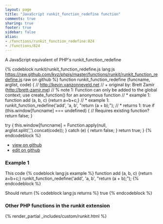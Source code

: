 ```yaml
---
layout: page
title: "JavaScript runkit_function_redefine function"
comments: true
sharing: true
footer: true
sidebar: false
alias:
- /functions/runkit_function_redefine:824
- /functions/824
---
```

<!-- Generated by Rakefile:build -->
A JavaScript equivalent of PHP's runkit_function_redefine

{% codeblock runkit/runkit_function_redefine.js lang:js https://raw.github.com/kvz/phpjs/master/functions/runkit/runkit_function_redefine.js raw on github %}
function runkit_function_redefine (funcname, arglist, code) {
  // http://kevin.vanzonneveld.net
  // +   original by: Brett Zamir (http://brett-zamir.me)
  // %          note 1: Function can only be added to the global context; use create_function() for an anonymous function
  // *     example 1: function add (a, b, c) {return a+b+c;}
  // *     example 1: runkit_function_redefine('add', 'a, b', "return (a + b);");
  // *     returns 1: true
  if (this.window[funcname] === undefined) { // Requires existing function?
    return false;
  }

  try {
    this.window[funcname] = Function.apply(null, arglist.split(',').concat(code));
  } catch (e) {
    return false;
  }
  return true;
}
{% endcodeblock %}

 - [view on github](https://github.com/kvz/phpjs/blob/master/functions/runkit/runkit_function_redefine.js)
 - [edit on github](https://github.com/kvz/phpjs/edit/master/functions/runkit/runkit_function_redefine.js)

### Example 1
This code
{% codeblock lang:js example %}
function add (a, b, c) {return a+b+c;}
runkit_function_redefine('add', 'a, b', "return (a + b);");
{% endcodeblock %}

Should return
{% codeblock lang:js returns %}
true
{% endcodeblock %}


### Other PHP functions in the runkit extension
{% render_partial _includes/custom/runkit.html %}
